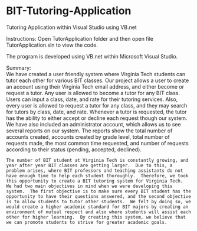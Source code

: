 BIT-Tutoring-Application
========================

Tutoring Application within Visual Studio using VB.net

Instructions: Open TutorApplication folder and then open file TutorApplication.sln to view the code.

The program is developed using VB.net within Microsoft Visual Studio.



Summary:  
    We have created a user friendly system where Virginia Tech students can tutor each other for various BIT classes. Our project allows a user to create an account using their Virginia Tech email address, and either become or request a tutor.  Any user is allowed to become a tutor for any BIT class.  Users can input a class, date, and rate for their tutoring services.  Also, every user is allowed to request a tutor for any class, and they may search for tutors by class, date, and rate.  Whenever a tutor is requested, the tutor has the ability to either accept or decline each request though our system.  We have also included an administrator account, which allows us to see several reports on our system.  The reports show the total number of accounts created, accounts created by grade level, total number of requests made, the most common time requested, and number of requests according to their status (pending, accepted, declined).  

    The number of BIT student at Virginia Tech is constantly growing, and year after year BIT classes are getting larger.  Due to this, a problem arises, where BIT professors and teaching assistants do not have enough time to help each student thoroughly.  Therefore, we took this opportunity to create a BIT tutoring system for Virginia Tech.  We had two main objectives in mind when we were developing this system.  The first objective is to make sure every BIT student has the opportunity to have their questions answered, and the second objective is to allow students to tutor other students.  We felt by doing so, we would create a higher academic standard for BIT majors by creating an environment of mutual respect and also where students will assist each other for higher learning.  By creating this system, we believe that we can promote students to strive for greater academic goals.  
